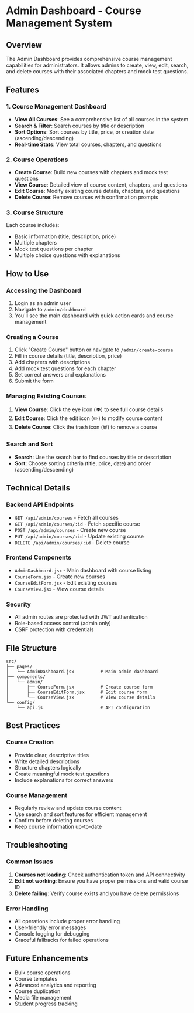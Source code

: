 # Admin Dashboard - Course Management System

## Overview
The Admin Dashboard provides comprehensive course management capabilities for administrators. It allows admins to create, view, edit, search, and delete courses with their associated chapters and mock test questions.

## Features

### 1. Course Management Dashboard
- **View All Courses**: See a comprehensive list of all courses in the system
- **Search & Filter**: Search courses by title or description
- **Sort Options**: Sort courses by title, price, or creation date (ascending/descending)
- **Real-time Stats**: View total courses, chapters, and questions

### 2. Course Operations
- **Create Course**: Build new courses with chapters and mock test questions
- **View Course**: Detailed view of course content, chapters, and questions
- **Edit Course**: Modify existing course details, chapters, and questions
- **Delete Course**: Remove courses with confirmation prompts

### 3. Course Structure
Each course includes:
- Basic information (title, description, price)
- Multiple chapters
- Mock test questions per chapter
- Multiple choice questions with explanations

## How to Use

### Accessing the Dashboard
1. Login as an admin user
2. Navigate to `/admin/dashboard`
3. You'll see the main dashboard with quick action cards and course management

### Creating a Course
1. Click "Create Course" button or navigate to `/admin/create-course`
2. Fill in course details (title, description, price)
3. Add chapters with descriptions
4. Add mock test questions for each chapter
5. Set correct answers and explanations
6. Submit the form

### Managing Existing Courses
1. **View Course**: Click the eye icon (👁️) to see full course details
2. **Edit Course**: Click the edit icon (✏️) to modify course content
3. **Delete Course**: Click the trash icon (🗑️) to remove a course

### Search and Sort
- **Search**: Use the search bar to find courses by title or description
- **Sort**: Choose sorting criteria (title, price, date) and order (ascending/descending)

## Technical Details

### Backend API Endpoints
- `GET /api/admin/courses` - Fetch all courses
- `GET /api/admin/courses/:id` - Fetch specific course
- `POST /api/admin/courses` - Create new course
- `PUT /api/admin/courses/:id` - Update existing course
- `DELETE /api/admin/courses/:id` - Delete course

### Frontend Components
- `AdminDashboard.jsx` - Main dashboard with course listing
- `CourseForm.jsx` - Create new courses
- `CourseEditForm.jsx` - Edit existing courses
- `CourseView.jsx` - View course details

### Security
- All admin routes are protected with JWT authentication
- Role-based access control (admin only)
- CSRF protection with credentials

## File Structure
```
src/
├── pages/
│   └── AdminDashboard.jsx          # Main admin dashboard
├── components/
│   └── admin/
│       ├── CourseForm.jsx          # Create course form
│       ├── CourseEditForm.jsx      # Edit course form
│       └── CourseView.jsx          # View course details
└── config/
    └── api.js                      # API configuration
```

## Best Practices

### Course Creation
- Provide clear, descriptive titles
- Write detailed descriptions
- Structure chapters logically
- Create meaningful mock test questions
- Include explanations for correct answers

### Course Management
- Regularly review and update course content
- Use search and sort features for efficient management
- Confirm before deleting courses
- Keep course information up-to-date

## Troubleshooting

### Common Issues
1. **Courses not loading**: Check authentication token and API connectivity
2. **Edit not working**: Ensure you have proper permissions and valid course ID
3. **Delete failing**: Verify course exists and you have delete permissions

### Error Handling
- All operations include proper error handling
- User-friendly error messages
- Console logging for debugging
- Graceful fallbacks for failed operations

## Future Enhancements
- Bulk course operations
- Course templates
- Advanced analytics and reporting
- Course duplication
- Media file management
- Student progress tracking
